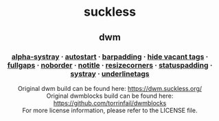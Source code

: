 <div align="center">

# suckless
## dwm
### [alpha-systray](https://github.com/bakkeby/patches/blob/master/dwm/dwm-alpha-systray-6.3_full.diff) **·** [autostart](https://github.com/bakkeby/patches/blob/master/dwm/dwm-autostart-6.3.diff) **·** [barpadding](https://github.com/bakkeby/patches/blob/master/dwm/dwm-barpadding_new-6.3.diff) **·** [hide vacant tags](https://dwm.suckless.org/patches/hide_vacant_tags/) **·** [fullgaps](https://dwm.suckless.org/patches/fullgaps/) **·** [noborder](https://dwm.suckless.org/patches/noborder/) **·** [notitle](https://dwm.suckless.org/patches/notitle/) **·** [resizecorners](https://github.com/bakkeby/patches/blob/master/dwm/dwm-resizecorners-6.3.diff) **·** [statuspadding](https://dwm.suckless.org/patches/statuspadding/) **·** [systray](https://dwm.suckless.org/patches/systray/) **·** [underlinetags](https://dwm.suckless.org/patches/underlinetags/)

Original dwm build can be found here: https://dwm.suckless.org/   
Original dwmblocks build can be found here: https://github.com/torrinfail/dwmblocks   
For more license information, please refer to the LICENSE file.

</div>
